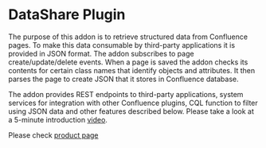 # DataShare Plugin

The purpose of this addon is to retrieve structured data from Confluence pages.
To make this data consumable by third-party applications it is provided in JSON
format. The addon subscribes to page create/update/delete events. When a page is
saved the addon checks its contents for certain class names that identify objects
and attributes. It then parses the page to create JSON that it stores in
Confluence database.

The addon provides REST endpoints to third-party applications, system services
for integration with other Confluence plugins, CQL function to filter using
JSON data and other features described below. Please take a look at a 5-minute
introduction [video](https://youtu.be/Yq9is8wHqcU).

Please check [product page](https://www.mesilat.com/pages/confluence/data-share/)
